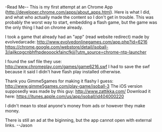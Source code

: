 -Read Me--
This is my first attempt at an Chrome App (http://developer.chrome.com/apps/about_apps.html). Here is what I did, and what who actually made the content so I don't get in trouble. This was probably the worst way to start, embedding a flash game, but the game was the only thing I had on chrome already.

I took a game that already had an "app" (read website redirect) made by evolvedarcade: http://www.evolvedonlinegames.com/app.php?id=6216
https://chrome.google.com/webstore/detail/isoball-3/iajlkcpgcnbhfhpdeooockfaincfkjjj?utm_source=chrome-ntp-launcher

I found the swf file they use: http://www.chromeplay.com/games/game6216.swf
I had to save the swf because it said I didn't have flash play installed otherwise.

Thank you Gimme5games for making it flashy I guess: http://www.gimme5games.com/play-game/isoball-3
The iOS version supposedly was made by this guy: http://www.zattikka.com/
Download it here: https://itunes.apple.com/us/app/isoball/id404000220

I didn't mean to steal anyone's money from ads or however they make money.

There is still an ad at the biginning, but the app cannot open with external links.
--Jason